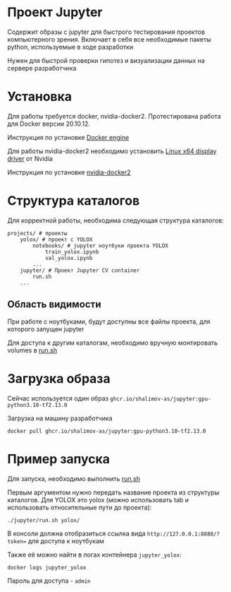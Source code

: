 # Проект Jupyter

Содержит образы с jupyter для быстрого тестирования проектов компьютерного зрения.
Включает в себя все необходимые пакеты python, используемые в ходе разработки

Нужен для быстрой проверки гипотез и визуализации данных на сервере разработчика

# Установка

Для работы требуется docker, nvidia-docker2. Протестирована работа для Docker версии 20.10.12.

Инструкция по установке [Docker engine](https://docs.docker.com/engine/install/ubuntu/#install-using-the-repository)

Для работы nvidia-docker2 необходимо установить [Linux x64 display driver](https://www.nvidia.ru/Download/index.aspx?lang=ru) от Nvidia

Инструкция по установке [nvidia-docker2](https://docs.nvidia.com/datacenter/cloud-native/container-toolkit/install-guide.html#setting-up-nvidia-container-toolkit)

# Структура каталогов

Для корректной работы, необходима следующая структура каталогов:
```
projects/ # проекты
    yolox/ # проект с YOLOX
        notebooks/ # jupyter ноутбуки проекта YOLOX
            train_yolox.ipynb
            val_yolox.ipynb
        ...
    jupyter/ # Проект Jupyter CV container
        run.sh
    ...
```
## Область видимости 

При работе с ноутбуками, будут доступны все файлы проекта, для которого запущен jupyter

Для доступа к другим каталогам, необходимо вручную монтировать volumes в [run.sh](./run.sh)

# Загрузка образа

Сейчас используется один образ `ghcr.io/shalimov-as/jupyter:gpu-python3.10-tf2.13.0`

Загрузка на машину разработчика
```shell
docker pull ghcr.io/shalimov-as/jupyter:gpu-python3.10-tf2.13.0
```
# Пример запуска

Для запуска, необходимо выполнить [run.sh](./run.sh)

Первым аргументом нужно передать название проекта из структуры каталогов.
Для YOLOX это yolox (можно использовать tab и использовать относительные пути до проекта):
```shell
./jupyter/run.sh yolox/
```

В консоли должна отобразиться ссылка вида `http://127.0.0.1:8888/?token=` для доступа к ноутбукам

Также её можно найти в логах контейнера `jupyter_yolox`:
```shell
docker logs jupyter_yolox
```

Пароль для доступа - `admin`
